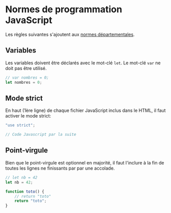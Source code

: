 # Normes de programmation JavaScript

Les règles suivantes s'ajoutent aux [normes départementales](Normes.md).

## Variables

Les variables doivent être déclarés avec le mot-clé `let`. Le mot-clé `var` ne doit pas être utilisé.

```js
// var nombres = 0;
let nombres = 0;
```

## Mode strict

En haut (1ère ligne) de chaque fichier JavaScript inclus dans le HTML, il faut activer le mode strict:

```js
"use strict";

// Code Javascript par la suite
```

## Point-virgule

Bien que le point-virgule est optionnel en majorité, il faut l'inclure à la fin de toutes les lignes ne finissants par par une accolade.

```js
// let nb = 42
let nb = 42;

function toto() {
    // return "toto"
    return "toto";
}
```